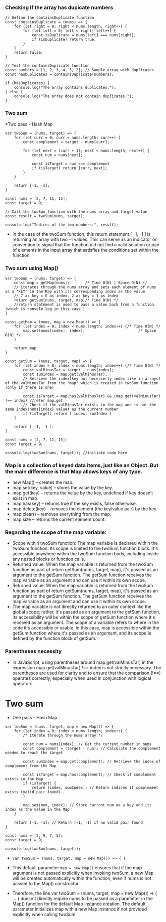 ### Checking if the array has dupicate numbers
```
// Define the containsDuplicate function
const containsDuplicate = (nums) => {
    for (let right = 0; right < nums.length; right++) {
        for (let left = 0; left < right; left++) {
            const isDuplicate = nums[left] === nums[right];
            if (isDuplicate) return true;
        }
    }
    return false;
}

// Test the containsDuplicate function
const numbers = [1, 2, 3, 4, 5, 2]; // Sample array with duplicates
const hasDuplicates = containsDuplicate(numbers);

if (hasDuplicates) {
    console.log("The array contains duplicates.");
} else {
    console.log("The array does not contain duplicates.");
}
```
### Two sum 
*Two pass - Hash Map
```
var twoSum = (nums, target) => {
    for (let curr = 0; curr < nums.length; curr++) {
        const complement = target - nums[curr];

        for (let next = (curr + 1); next < nums.length; next++) {
            const num = nums[next];

            const isTarget = num === complement
            if (isTarget) return [curr, next];
        }
    }

    return [-1, -1];
}

const nums = [2, 7, 11, 15];
const target = 9;

// Call the twoSum function with the nums array and target value
const result = twoSum(nums, target);

console.log("Indices of the two numbers:", result);

```
* In the case of the twoSum function, this return statement [ -1, -1 ] is returning an array with two -1 values. This can serve as an indicator or convention to signal that the function did not find a valid solution or pair of elements in the input array that satisfies the conditions set within the function.
### Two sum using Map()
```
var twoSum = (nums, target) => {
    const map = getMap(nums);       /* Time O(N) | Space O(N) */
    // iterates through the nums array and sets each element of nums as a "KEY" in the Map with its corresponding index as the value.
    // 7 as key = 0 as index, 2 as key = 1 as index
    return getSum(nums, target, map)/* Time O(N) */
    //return statement is used to pass a value back from a function.(which is console.log in this case )
}

const getMap = (nums, map = new Map()) => {
    for (let index = 0; index < nums.length; index++) {/* Time O(N) */
        map.set(nums[index], index);                        /* Space O(N) */
    }

    return map
}

const getSum = (nums, target, map) => {
    for (let index = 0; index < nums.length; index++) {/* Time O(N) */
        const valMinusTar = target - nums[index];
        const sumIndex = map.get(valMinusTar);
        // Retrieve the index(key not necesserly index like in arrays) of the valMinusTar from the "map" which is created in twoSum function (only if there is one)

        const isTarget = map.has(valMinusTar) && (map.get(valMinusTar) !== index) //refer map.get
        // Check if the valMinusTar exists in the map and is not the same index(nums[index] value) as the current number
        if (isTarget) return [ index, sumIndex ]
    }

    return [ -1, -1 ];
}

const nums = [2, 7, 11, 15];
const target = 9;

console.log(twoSum(nums, target)); //initiate code here

```
### Map is a collection of keyed data items, just like an Object. But the main difference is that Map allows keys of any type.
* new Map() – creates the map.
* map.set(key, value) – stores the value by the key.
* map.get(key) – returns the value by the key, undefined if key doesn’t exist in map.
* map.has(key) – returns true if the key exists, false otherwise.
* map.delete(key) – removes the element (the key/value pair) by the key.
* map.clear() – removes everything from the map.
* map.size – returns the current element count.
### Regarding the scope of the map variable:
* Scope within twoSum function:
The map variable is declared within the twoSum function. Its scope is limited to the twoSum function block. It's accessible anywhere within the twoSum function body, including inside any nested blocks or function calls.
* Returned value:
When the map variable is returned from the twoSum function as part of return getSum(nums, target, map), it's passed as an argument to the getSum function.
The getSum function receives the map variable as an argument and can use it within its own scope.
* Returned value:
When the map variable is returned from the twoSum function as part of return getSum(nums, target, map), it's passed as an argument to the getSum function.
The getSum function receives the map variable as an argument and can use it within its own scope.
* The map variable is not directly returned to an outer context like the global scope; rather, it's passed as an argument to the getSum function. Its accessibility will be within the scope of getSum function where it's received as an argument. The scope of a variable refers to where in the code it's accessible or usable. In this case, map is accessible within the getSum function where it's passed as an argument, and its scope is defined by the function block of getSum.
### Parentheses necessity
* In JavaScript, using parentheses around map.get(valMinusTar) in the expression map.get(valMinusTar) !== index is not strictly necessary. The parentheses are used for clarity and to ensure that the comparison (!==) operates correctly, especially when used in conjunction with logical operators.
# Two sum
* One pass - Hash Map
```
var twoSum = (nums, target, map = new Map()) => {
    for (let index = 0; index < nums.length; index++) {
        /* Iterate through the nums array */

        const num = nums[index]; // Get the current number in nums
        const complement = (target - num); // Calculate the complement needed to reach the target

        const sumIndex = map.get(complement); // Retrieve the index of complement from the Map

        const isTarget = map.has(complement); // Check if complement exists in the Map
        if (isTarget) {
            return [index, sumIndex]; // Return indices if complement exists (valid pair found)
        }

        map.set(num, index); // Store current num as a key and its index as the value in the Map
    }

    return [-1, -1]; // Return [-1, -1] if no valid pair found
}

const nums = [2, 9, 7, 5];
const target = 9;

console.log(twoSum(nums, target));
```
* `var twoSum = (nums, target, map = new Map()) => { }`
* This default parameter `map = new Map()` ensures that if the map argument is not passed explicitly when invoking twoSum, a new Map will be created automatically within the function, even if nums is not passed to the Map() constructor.

* Therefore, the line var twoSum = (nums, target, map = new Map()) => { ... } doesn't directly require nums to be passed as a parameter in the Map() function for the default Map instance creation. The default parameter initializes map with a new Map instance if not provided explicitly when calling twoSum.







